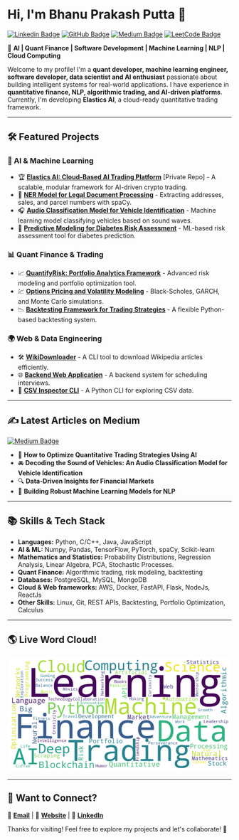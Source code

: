# **Hi, I'm Bhanu Prakash Putta 👋**

[![Linkedin Badge](https://img.shields.io/badge/-LinkedIn-blue?style=flat&logo=Linkedin&logoColor=white&link=https://www.linkedin.com/in/bprakashputta/)](https://www.linkedin.com/in/bprakashputta/)
[![GitHub Badge](https://img.shields.io/badge/-GitHub-24292e?style=flat&logo=Github&logoColor=white&link=https://github.com/bprakashputta)](https://github.com/bprakashputta)
[![Medium Badge](https://img.shields.io/badge/-Medium-000000?style=flat&labelColor=000000&logo=Medium&link=https://medium.com/@bprakashputta)](https://medium.com/@bprakashputta)
[![LeetCode Badge](https://img.shields.io/badge/-LeetCode-orange?style=flat&logo=LeetCode&logoColor=white&link=https://leetcode.com/bprakashputta)](https://leetcode.com/bprakashputta)

🚀 **AI | Quant Finance | Software Development | Machine Learning | NLP | Cloud Computing**

Welcome to my profile! I'm a **quant developer, machine learning engineer, software developer, data scientist and AI enthusiast** passionate about building intelligent systems for real-world applications. I have experience in **quantitative finance, NLP, algorithmic trading, and AI-driven platforms**. Currently, I'm developing **Elastics AI**, a cloud-ready quantitative trading framework. 

---

## **🛠️ Featured Projects**

### **🔹 AI & Machine Learning**
- 🏆 **[Elastics AI: Cloud-Based AI Trading Platform](https://github.com/bprakashputta/Elastics-AI)** [Private Repo] - A scalable, modular framework for AI-driven crypto trading.
- 🤖 **[NER Model for Legal Document Processing](https://github.com/bprakashputta/NER-Document-Extractor)** - Extracting addresses, sales, and parcel numbers with spaCy.
- 🎧 **[Audio Classification Model for Vehicle Identification](https://github.com/bprakashputta/Audio_Classification_Model_for_Vehicle_Identification)** - Machine learning model classifying vehicles based on sound waves.
- 🧠 **[Predictive Modeling for Diabetes Risk Assessment](https://github.com/bprakashputta/Predictive_Modeling_for_Diabetes_Risk_Assessment)** - ML-based risk assessment tool for diabetes prediction.

### **📊 Quant Finance & Trading**
- 📈 **[QuantifyRisk: Portfolio Analytics Framework](https://github.com/bprakashputta/QuantifyRisk)** - Advanced risk modeling and portfolio optimization tool.
- 💹 **[Options Pricing and Volatility Modeling](https://github.com/bprakashputta/OptionsPricing)** - Black-Scholes, GARCH, and Monte Carlo simulations.
- 📉 **[Backtesting Framework for Trading Strategies](https://github.com/bprakashputta/Backtest-Trading-Strategies)** - A flexible Python-based backtesting system.

### **🌍 Web & Data Engineering**
- 🛠 **[WikiDownloader](https://github.com/bprakashputta/WikiDownloader)** - A CLI tool to download Wikipedia articles efficiently.
- 🌐 **[Backend Web Application](https://github.com/bprakashputta/schedule_interview_backend_webapp)** - A backend system for scheduling interviews.
- 📝 **[CSV Inspector CLI](https://github.com/bprakashputta/CSV-Inspector)** - A Python CLI for exploring CSV data.

---

## **✍️ Latest Articles on Medium**
[![Medium Badge](https://img.shields.io/badge/-View%20my%20articles-000000?style=flat&labelColor=000000&logo=Medium&link=https://medium.com/@bprakashputta)](https://medium.com/@bprakashputta)
- 📢 **How to Optimize Quantitative Trading Strategies Using AI**
- 🚘 **Decoding the Sound of Vehicles: An Audio Classification Model for Vehicle Identification**
- 🔍 **Data-Driven Insights for Financial Markets**
- 🎯 **Building Robust Machine Learning Models for NLP**

---

## **📚 Skills & Tech Stack**
- **Languages:** Python, C/C++, Java, JavaScript
- **AI & ML:** Numpy, Pandas, TensorFlow, PyTorch, spaCy, Scikit-learn
- **Mathematics and Statistics:** Probability Distributions, Regression Analysis, Linear Algebra, PCA, Stochastic Processes.
- **Quant Finance:** Algorithmic trading, risk modeling, backtesting
- **Databases:** PostgreSQL, MySQL, MongoDB
- **Cloud & Web frameworks:** AWS, Docker, FastAPI, Flask, NodeJs, ReactJs
- **Other Skills:** Linux, Git, REST APIs, Backtesting, Portfolio Optimization, Calculus


---
## 🌎 Live Word Cloud!
![Live Word Cloud](https://raw.githubusercontent.com/bprakashputta/bprakashputta/main/wordcloud.png)

---

## **💬 Want to Connect?**
📩 **[Email](mailto:bprakashputta@gmail.com)** | 🏡 **[Website](https://bprakashputta.github.io/)** | 🤝 **[LinkedIn](https://www.linkedin.com/in/bprakashputta/)**

Thanks for visiting! Feel free to explore my projects and let's collaborate! 🚀

